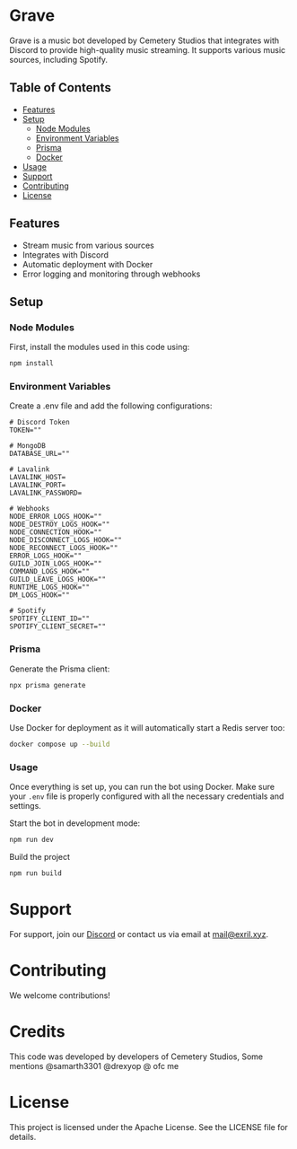 # Grave

Grave is a music bot developed by Cemetery Studios that integrates with Discord to provide high-quality music streaming. It supports various music sources, including Spotify.

## Table of Contents

- [Features](#features)
- [Setup](#setup)
  - [Node Modules](#node-modules)
  - [Environment Variables](#environment-variables)
  - [Prisma](#prisma)
  - [Docker](#docker)
- [Usage](#usage)
- [Support](#support)
- [Contributing](#contributing)
- [License](#license)

## Features

- Stream music from various sources
- Integrates with Discord
- Automatic deployment with Docker
- Error logging and monitoring through webhooks

## Setup

### Node Modules

First, install the modules used in this code using:

```bash
npm install
```
### Environment Variables
Create a .env file and add the following configurations:

```
# Discord Token
TOKEN=""

# MongoDB
DATABASE_URL=""

# Lavalink
LAVALINK_HOST=
LAVALINK_PORT=
LAVALINK_PASSWORD=

# Webhooks
NODE_ERROR_LOGS_HOOK=""
NODE_DESTROY_LOGS_HOOK=""
NODE_CONNECTION_HOOK=""
NODE_DISCONNECT_LOGS_HOOK=""
NODE_RECONNECT_LOGS_HOOK=""
ERROR_LOGS_HOOK=""
GUILD_JOIN_LOGS_HOOK=""
COMMAND_LOGS_HOOK=""
GUILD_LEAVE_LOGS_HOOK=""
RUNTIME_LOGS_HOOK=""
DM_LOGS_HOOK=""

# Spotify
SPOTIFY_CLIENT_ID=""
SPOTIFY_CLIENT_SECRET=""
```
### Prisma
Generate the Prisma client:
```bash
npx prisma generate
```
### Docker
Use Docker for deployment as it will automatically start a Redis server too:
```bash
docker compose up --build
```
### Usage
Once everything is set up, you can run the bot using Docker. Make sure your `.env` file is properly configured with all the necessary credentials and settings.

Start the bot in development mode:
```bash
npm run dev
```
Build the project
```bash
npm run build
```

# Support
For support, join our [Discord](https://brogot.space/) or contact us via email at mail@exril.xyz.

# Contributing
We welcome contributions!

# Credits
This code was developed by developers of Cemetery Studios, Some mentions 
@samarth3301 @drexyop @ ofc me 

# License
This project is licensed under the Apache License. See the LICENSE file for details.


